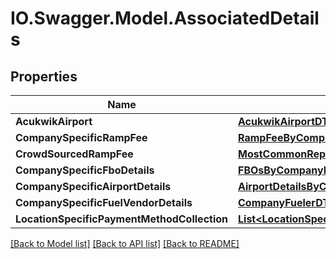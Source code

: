 # IO.Swagger.Model.AssociatedDetails
## Properties

Name | Type | Description | Notes
------------ | ------------- | ------------- | -------------
**AcukwikAirport** | [**AcukwikAirportDTO**](AcukwikAirportDTO.md) |  | [optional] 
**CompanySpecificRampFee** | [**RampFeeByCompanyDTO**](RampFeeByCompanyDTO.md) |  | [optional] 
**CrowdSourcedRampFee** | [**MostCommonReportedRampFeeResultDTO**](MostCommonReportedRampFeeResultDTO.md) |  | [optional] 
**CompanySpecificFboDetails** | [**FBOsByCompanyDTO**](FBOsByCompanyDTO.md) |  | [optional] 
**CompanySpecificAirportDetails** | [**AirportDetailsByCompanyDTO**](AirportDetailsByCompanyDTO.md) |  | [optional] 
**CompanySpecificFuelVendorDetails** | [**CompanyFuelerDTO**](CompanyFuelerDTO.md) |  | [optional] 
**LocationSpecificPaymentMethodCollection** | [**List&lt;LocationSpecificPaymentMethodDTO&gt;**](LocationSpecificPaymentMethodDTO.md) |  | [optional] 

[[Back to Model list]](../README.md#documentation-for-models) [[Back to API list]](../README.md#documentation-for-api-endpoints) [[Back to README]](../README.md)

